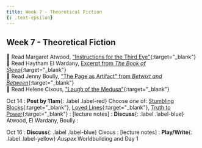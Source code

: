 ```yaml
---
title: Week 7 - Theoretical Fiction
{: .text-epsilon}
---
```


## Week 7 - Theoretical Fiction

📖 Read Margaret Atwood, ["Instructions for the Third Eye"](ws297y/assets/pdfs/atwood_instructions_for_third_eye.pdf){:target="_blank"}   
📖 Read Haytham El Wardany, [Excerpt from *The Book of Sleep*](#){:target="_blank"}   
📖 Read Jenny Boully, ["The Page as Artifact" from *Betwixt and Between*](ws297y/assets/pdfs/boully_page_as_artifact.pdf){:target="_blank"}   
📖 Read Helene Cixous, ["Laugh of the Medusa"](ws297y/assets/pdfs/cixous_laugh_of_medusa.pdf){:target="_blank"}   

Oct 14
: **Post by 11am**{: .label .label-red} Choose *one* of: [Stumbling Blocks](https://visforvali.github.io/ws297y/prompts/#stumbling-blocks){:target="_blank"}, [Loved Lines](https://visforvali.github.io/ws297y/prompts/#loved-lines){:target="_blank"}, [Truth to Power](https://visforvali.github.io/ws297y/prompts/#truth-to-power){:target="_blank"}
  : [lecture notes]
: **Discuss**{: .label .label-blue} Atwood, El Wardany, Boully
  : &nbsp;
  
Oct 16
: **Discuss**{: .label .label-blue} Cixous
  : [lecture notes]
: **Play/Write**{: .label .label-yellow} *Auspex* Worldbuilding and Day 1